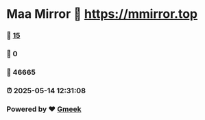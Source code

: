 # Maa Mirror :link: https://mmirror.top 
### :page_facing_up: [15](https://mmirror.top/tag.html) 
### :speech_balloon: 0 
### :hibiscus: 46665 
### :alarm_clock: 2025-05-14 12:31:08 
### Powered by :heart: [Gmeek](https://github.com/Meekdai/Gmeek)
